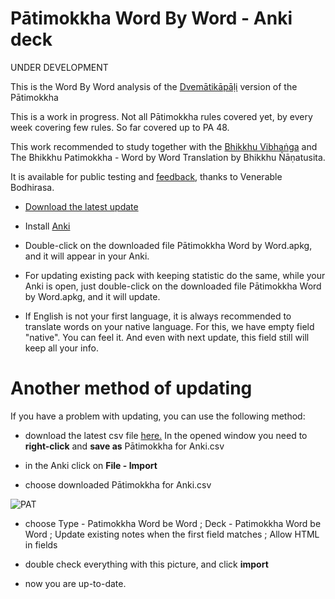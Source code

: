 # Pātimokkha Word By Word - Anki deck

UNDER DEVELOPMENT

This is the Word By Word analysis of the [Dvemātikāpāḷi](https://www.digitalpalireader.online/_dprhtml/index.html?loc=v.6.0.x.x.x.x.t) version of the Pātimokkha

This is a work in progress. Not all Pātimokkha rules covered yet, by every week covering few rules. So far covered up to PA 48. 

This work recommended to study together with the [Bhikkhu Vibhaṅga](https://suttacentral.net/pitaka/vinaya/pli-tv-vi/pli-tv-bu-vb) and The Bhikkhu Patimokkha - Word by Word Translation by Bhikkhu Ñāṇatusita.

It is available for public testing and [feedback](https://docs.google.com/forms/d/e/1FAIpQLSdG6zKDtlwibtrX-cbKVn4WmIs8miH4VnuJvb7f94plCDKJyA/viewform), thanks to Venerable Bodhirasa.

- [Download the latest update](https://github.com/sasanarakkha/study-tools/raw/main/Anki_Decks/P%C4%81timokkha_Word_By_Word/P%C4%81timokkha%20Word%20By%20Word.apkg)

- Install [Anki](https://apps.ankiweb.net/)

- Double-click on the downloaded file Pātimokkha Word by Word.apkg, and it will appear in your Anki.

- For updating existing pack with keeping statistic do the same, while your Anki is open, just double-click on the downloaded file Pātimokkha Word by Word.apkg, and it will update.

- If English is not your first language, it is always recommended to translate words on your native language. For this, we have empty field "native". You can feel it. And even with next update, this field still will keep all your info.

# Another method of updating

If you have a problem with updating, you can use the following method:

- download the latest csv file [here.](https://raw.githubusercontent.com/sasanarakkha/study-tools/main/Anki_Decks/P%C4%81timokkha_Word_By_Word/P%C4%81timokkha%20for%20Anki.csv) In the opened window you need to **right-click** and **save as** Pātimokkha for Anki.csv

- in the Anki click on **File - Import**

- choose downloaded Pātimokkha for Anki.csv

![PAT](https://user-images.githubusercontent.com/39419221/174243196-9ab26e50-9c37-4166-9751-eac936340760.png)

- choose Type - Patimokkha Word be Word ; Deck - Patimokkha Word be Word ; Update existing notes when the first field matches ; Allow HTML in fields

- double check everything with this picture, and click **import**

- now you are up-to-date.
